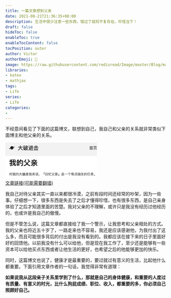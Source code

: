 ```yaml
---
title: 一篇文章想到父亲
date: 2021-08-21T21:36:35+08:00
description: 生活中很少注意一些东西，错过了就将不复存在。珍惜当下！
draft: false
hideToc: false
enableToc: true
enableTocContent: false
tocPosition: outer
author: Victor
authorEmoji: 👻
image: https://raw.githubusercontent.com/redisread/Image/master/Blog/man_adult_mustache_people_woman_father_avatar-128.png
libraries:
- katex
- mathjax
tags:
- Life
series:
- Life
categories:
-
---
```






不经意间看见了下面的这篇博文，联想到自己，我自己和父亲的关系就非常类似下面博主和他父亲的关系。



<div class="card" style="width: 18rem;" aligin=“center”>
  <img class="card-img-top" src="https://raw.githubusercontent.com/redisread/Image/master/Javaimage-20210821220237489.png" alt="Card image cap">
  <div class="card-body">
    <a href="https://jesor.me/2021/my-father/" class="btn btn-primary">文章链接(可能需要翻墙)</a>
  </div>
</div>



我自己对待父亲其实一直以来都很冷漠，之前有段时间还经常的吵架，因为一些事。仔细想一下，很多东西是失去了之后才懂得珍惜，也有很多东西，是自己亲身体验了之后才知道里面的苦楚。我对父亲的不理解，或许只是我没有经历过他经历的，也或许是我自己的傲慢。



但是不管怎么说，这篇文章都直接给了我一个警示，让我思考和父亲相处的方式。我的父亲也将近五十岁了，一路走来也不容易，我还是应该感谢他，为我付出了这么多，而且可能很多背后的付出是我没有看到的。我都应该在接下来的日子里面好好的回馈他。以前我没有什么可以给他，但是现在我工作了，至少还是能够有一些资本可以给他买点东西或者让他生活的更好，也希望之后的他能够更加的快乐。



同时，这篇博文也说了，健康才是最重要的，要过就过有意义的生活，比起他什么都重要。下面引用文章作者的一句话，我觉得非常有道理：

<div class="alert alert-warning" role="alert"><strong>如果说我从这段亲子关系里学到了什么，那就是自己的身体健康，和重要的人度过有质量、有意义的时光，比什么狗屁成绩、职位、收入，都重要的多，你必须自己照顾好自己。</strong></div>
